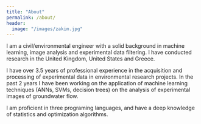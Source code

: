 ```yaml
---
title: "About"
permalink: /about/
header:
  image: "/images/zakim.jpg"
---
```


I am a civil/environmental engineer with a solid background in machine learning, image analysis and experimental data filtering. I have conducted research in the United Kingdom, United States and Greece. 

I have over 3.5 years of professional experience in the acquisition and processing of experimental data in environmental research projects. In the past 2 years I have been working on the application of machine learning techniques (ANNs, SVMs, decision trees) on the analysis of experimental images of groundwater flow. 

I am proficient in three programing languages, and have a deep knowledge of statistics and optimization algorithms.

